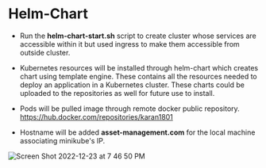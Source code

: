 # Helm-Chart

- Run the **helm-chart-start.sh** script to create cluster whose services are accessible within it but used ingress to make them accessible from outside cluster.

- Kubernetes resources will be installed through helm-chart which creates chart using template engine. These contains all the resources needed to deploy an application in a Kubernetes cluster.
These charts could be uploaded to the repositories as well for future use to install.

- Pods will be pulled image through remote docker public repository. https://hub.docker.com/repositories/karan1801

- Hostname will be added **asset-management.com** for the local machine associating minikube's IP.

![Screen Shot 2022-12-23 at 7 46 50 PM](https://user-images.githubusercontent.com/77373766/209420202-7007780a-630e-48d8-9b61-b14faa518eab.png)
